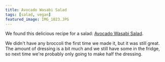 ```yaml
---
title: Avocado Wasabi Salad
tags: [salad, vegan]
featured_image: IMG_1023.JPG
---
```


We found this delicious recipe for a salad: [Avocado Wasabi Salad](https://veganyumyum.com/2010/01/avocado-wasabi-salad/).

We didn't have any broccoli the first time we made it, but it was still great. The amount of dressing is a bit much and we still have some in the fridge, so next time we're probably only going to make half the dressing.

